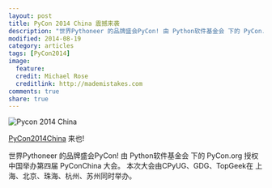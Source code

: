 ```yaml
---
layout: post
title: PyCon 2014 China 震撼来袭
description: "世界Pythoneer 的品牌盛会PyCon! 由 Python软件基金会 下的 PyCon.org 授权中国举办第四届 PyConChina 大会。 本次大会由CPyUG、GDG、TopGeek在 上海、北京、珠海、杭州、苏州同时举办。"
modified: 2014-08-19
category: articles
tags: [PyCon2014]
image:
  feature:
  credit: Michael Rose
  creditlink: http://mademistakes.com
comments: true
share: true
---
```


![Pycon 2014 China](http://zoomq.qiniudn.com/CPyUG/PyCon2014China/design/PyCon2013CHIna_logo_w200-h150.png)

[PyCon2014China](http://cn.pycon.org/2014/#pycon2014china) 来也!

世界Pythoneer 的品牌盛会PyCon! 由 Python软件基金会 下的 PyCon.org 授权中国举办第四届 PyConChina 大会。 本次大会由CPyUG、GDG、TopGeek在 上海、北京、珠海、杭州、苏州同时举办。
